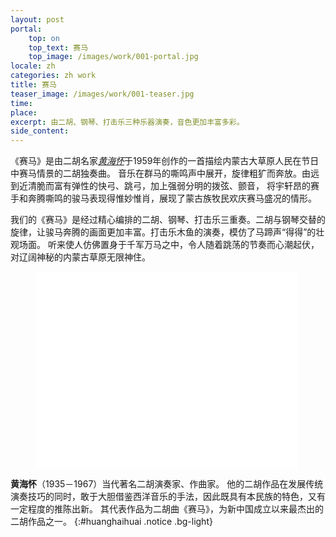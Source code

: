 ```yaml
---
layout: post
portal:
    top: on
    top_text: 赛马
    top_image: /images/work/001-portal.jpg
locale: zh
categories: zh work
title: 赛马
teaser_image: /images/work/001-teaser.jpg
time: 
place: 
excerpt: 由二胡、钢琴、打击乐三种乐器演奏，音色更加丰富多彩。
side_content: 
---
```


《赛马》是由二胡名家[*黄海怀*](#huanghaihuai)于1959年创作的一首描绘内蒙古大草原人民在节日中赛马情景的二胡独奏曲。
音乐在群马的嘶鸣声中展开，旋律粗犷而奔放。由远到近清脆而富有弹性的快弓、跳弓，加上强弱分明的拨弦、颤音，
将宇轩昂的赛手和奔腾嘶鸣的骏马表现得惟妙惟肖，展现了蒙古族牧民欢庆赛马盛况的情形。

我们的《赛马》是经过精心编排的二胡、钢琴、打击乐三重奏。二胡与钢琴交替的旋律，让骏马奔腾的画面更加丰富。打击乐木鱼的演奏，模仿了马蹄声“得得”的壮观场面。
听来使人仿佛置身于千军万马之中，令人随着跳荡的节奏而心潮起伏， 对辽阔神秘的内蒙古草原无限神住。

<figure class="video-container">
    <iframe width="420" height="315" src="//www.youtube.com/embed/dAfxoyIcHaU" frameborder="0" allowfullscreen></iframe>
</figure>

<i class="icon-note icon-inline"></i><b>黄海怀</b>（1935－1967）当代著名二胡演奏家、作曲家。
他的二胡作品在发展传统演奏技巧的同时，敢于大胆借鉴西洋音乐的手法，因此既具有本民族的特色，又有一定程度的推陈出新。
其代表作品为二胡曲《赛马》，为新中国成立以来最杰出的二胡作品之一。
{:#huanghaihuai .notice .bg-light}